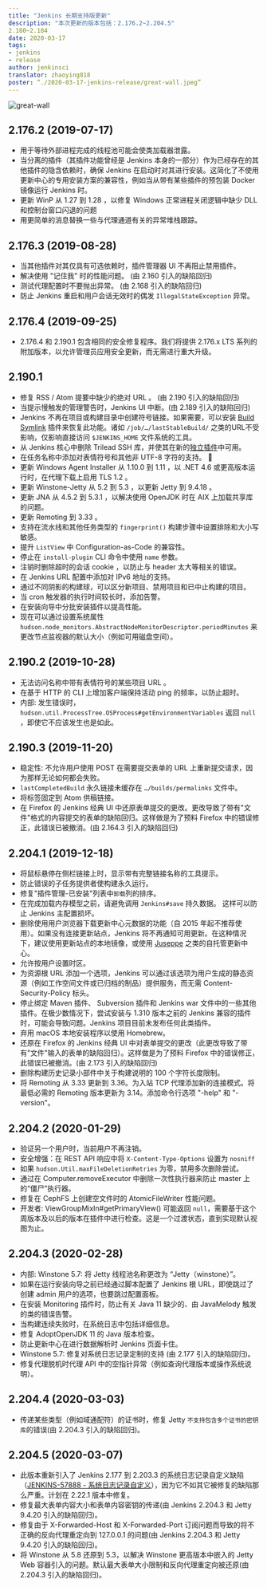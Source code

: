 ```yaml
---
title: "Jenkins 长期支持版更新"
description: "本次更新的版本包括：2.176.2~2.204.5"
2.180~2.184
date: 2020-03-17
tags:
- jenkins
- release
author: jenkinsci
translator: zhaoying818
poster: “./2020-03-17-jenkins-release/great-wall.jpeg”
---
```


![great-wall](great-wall.jpeg)

## 2.176.2 (2019-07-17)
* 用于等待外部进程完成的线程池可能会使类加载器泄露。
* 当分离的插件（其插件功能曾经是 Jenkins 本身的一部分）作为已经存在的其他插件的隐含依赖时，确保 Jenkins 在启动时对其进行安装。这简化了不使用更新中心的专用安装方案的兼容性，例如当从带有某些插件的预包装 Docker 镜像运行 Jenkins 时。
* 更新 WinP 从 1.27 到 1.28 ，以修复 Windows 正常进程关闭逻辑中缺少 DLL 和控制台窗口闪退的问题
* 用更简单的消息替换一些与代理通道有关的异常堆栈跟踪。

## 2.176.3 (2019-08-28)
* 当其他插件对其仅具有可选依赖时，插件管理器 UI 不再阻止禁用插件。
* 解决使用 "记住我" 时的性能问题。 (由 2.160 引入的缺陷回归)
* 测试代理配置时不要抛出异常。 (由 2.168 引入的缺陷回归)
* 防止 Jenkins 重启和用户会话无效时的偶发 `IllegalStateException` 异常。

## 2.176.4 (2019-09-25)
* 2.176.4 和 2.190.1 包含相同的安全修复程序。我们将提供 2.176.x LTS 系列的附加版本，以允许管理员应用安全更新，而无需进行重大升级。

## 2.190.1
* 修复 RSS / Atom 提要中缺少的绝对 URL 。 (由 2.190 引入的缺陷回归)
* 当提示慢触发的管理警告时，Jenkins UI 中断。(由 2.189 引入的缺陷回归)
* Jenkins 不再在项目或构建目录中创建符号链接。如果需要，可以安装 <a href="https://plugins.jenkins.io/build-symlink" target="_blank">Build Symlink</a> 插件来恢复此功能。诸如 `/job/…/lastStableBuild/` 之类的URL不受影响，仅影响直接访问 `$JENKINS_HOME` 文件系统的工具。
* 从 Jenkins 核心中删除 Trilead SSH 库，并使其在新的<a href="https://plugins.jenkins.io/trilead-api" target="_blank">独立插件</a>中可用。
* 在任务名称中添加对表情符号和其他非 UTF-8 字符的支持。 🎉
* 更新 Windows Agent Installer 从 1.10.0 到 1.11 ，以 .NET 4.6 或更高版本运行时，在代理下载上启用 TLS 1.2 。
* 更新 Winstone-Jetty 从 5.2 到 5.3 ，以更新 Jetty 到 9.4.18 。
* 更新 JNA 从 4.5.2 到 5.3.1 ，以解决使用 OpenJDK 时在 AIX 上加载共享库的问题。
* 更新 Remoting 到 3.33 。
* 支持在流水线和其他任务类型的 `fingerprint()` 构建步骤中设置排除和大小写敏感。
* 提升 `ListView` 中 Configuration-as-Code 的兼容性。
* 停止在 `install-plugin` CLI 命令中使用 `name` 参数。
* 注销时删除超时的会话 cookie ，以防止与 header 太大等相关的错误。
* 在 Jenkins URL 配置中添加对 IPv6 地址的支持。
* 通过不同阴影的构建球，可以区分新项目、禁用项目和已中止构建的项目。
* 当 cron 触发器的执行时间较长时，添加告警。
* 在安装向导中分批安装插件以提高性能。
* 现在可以通过设置系统属性 `hudson.node_monitors.AbstractNodeMonitorDescriptor.periodMinutes` 来更改节点监视器的默认大小（例如可用磁盘空间）。

##  2.190.2 (2019-10-28)
* 无法访问名称中带有表情符号的某些项目 URL 。
* 在基于 HTTP 的 CLI 上增加客户端保持活动 ping 的频率，以防止超时。
* 内部: 发生错误时，`hudson.util.ProcessTree.OSProcess#getEnvironmentVariables` 返回 `null` ，即使它不应该发生也是如此。

##  2.190.3 (2019-11-20)
* 稳定性: 不允许用户使用 POST 在需要提交表单的 URL 上重新提交请求，因为那样无论如何都会失败。
* `lastCompletedBuild` 永久链接未缓存在 `…/builds/permalinks` 文件中。
* 将标签固定到 Atom 供稿链接。
* 在 Firefox 的 Jenkins 经典 UI 中还原表单提交的更改。更改导致了带有"文件"格式的内容提交的表单的缺陷回归。这样做是为了预料 Firefox 中的错误修正，此错误已被撤消。(由 2.164.3 引入的缺陷回归)

##  2.204.1 (2019-12-18)
* 将鼠标悬停在侧栏链接上时，显示带有完整链接名称的工具提示。
* 防止错误的子任务提供者使构建永久运行。
* 修复"插件管理-已安装"列表中`卸载`列的排序。
* 在完成加载内存模型之前，请避免调用 `Jenkins#save` 持久数据。 这样可以防止 Jenkins 主配置损坏。
* 删除使用用户浏览器下载更新中心元数据的功能（自 2015 年起不推荐使用）。如果没有连接更新站点，Jenkins 将不再通知可用更新。在这种情况下，建议使用更新站点的本地镜像，或使用 <a href="https://github.com/jenkinsci/juseppe">Juseppe</a> 之类的自托管更新中心。
* 允许按用户设置时区。
* 为资源根 URL 添加一个选项，Jenkins 可以通过该选项为用户生成的静态资源（例如工作空间文件或已归档的制品）提供服务，而无需 Content-Security-Policy 标头。
* 停止绑定 Maven 插件、 Subversion 插件和 Jenkins war 文件中的一些其他插件。在极少数情况下，尝试安装与 1.310 版本之前的 Jenkins 兼容的插件时，可能会导致问题。Jenkins 项目目前未发布任何此类插件。
* 弃用 macOS 本地安装程序以使用 Homebrew。
* 还原在 Firefox 的 Jenkins 经典 UI 中对表单提交的更改（此更改导致了带有"文件"输入的表单的缺陷回归）。这样做是为了预料 Firefox 中的错误修正，此错误已被撤消。(由 2.173 引入的缺陷回归)
* 删除构建历史记录小部件中关于构建说明的 100 个字符长度限制。
* 将 Remoting 从 3.33 更新到 3.36。为入站 TCP 代理添加新的连接模式。将最低必需的 Remoting 版本更新为 3.14。添加命令行选项 "-help" 和 "-version"。

##  2.204.2 (2020-01-29)
* 验证另一个用户时，当前用户不再注销。
* 安全增强：在 REST API 响应中将 `X-Content-Type-Options` 设置为 `nosniff`
* 如果 `hudson.Util.maxFileDeletionRetries` 为零，禁用多次删除尝试。
* 通过在 Computer.removeExecutor 中删除一次性执行器来防止 master 上的“僵尸”执行器。
* 修复在 CephFS 上创建空文件时的 AtomicFileWriter 性能问题。
* 开发者: ViewGroupMixIn#getPrimaryView() 可能返回 `null`，需要基于这个周版本及以后的版本在插件中进行检查。这是一个过渡状态，直到实现默认视图为止。

##  2.204.3 (2020-02-28)
* 内部: Winstone 5.7: 将 Jetty 线程池名称更改为 “Jetty（winstone）”。
* 如果在运行安装向导之前已经通过脚本配置了 Jenkins 根 URL，即使跳过了创建 admin 用户的选项，也要跳过配置面板。
* 在安装 Monitoring 插件时，防止有关 Java 11 缺少的、由 JavaMelody 触发的类的错误告警。
* 当构建连续失败时，在系统日志中包括详细信息。
* 修复 AdoptOpenJDK 11 的 Java 版本检查。 
* 防止更新中心在进行数据解析时 Jenkins 页面卡住。
* Winstone 5.7: 修复对系统日志记录定制的支持 (由 2.177 引入的缺陷回归)。
* 修复代理脱机时代理 API 中的空指针异常（例如查询代理版本或操作系统说明）。

##  2.204.4 (2020-03-03)
* 传递某些类型（例如域通配符）的证书时，修复 Jetty `不支持包含多个证书的密钥库`的错误(由 2.204.3 引入的缺陷回归)。

##  2.204.5 (2020-03-07)
* 此版本重新引入了 Jenkins 2.177 到 2.203.3 的系统日志记录自定义缺陷（<a href="https://issues.jenkins-ci.org/browse/JENKINS-57888">JENKINS-57888 - 系统日志记录自定义</a>），因为它不如其它被修复的缺陷那么严重。计划在 2.22.1 版本中修复。
* 修复最大表单内容大小和表单内容密钥的传递(由 Jenkins 2.204.3 和 Jetty 9.4.20 引入的缺陷回归)。
* 修复由于 X-Forwarded-Host 和 X-Forwarded-Port 订阅问题而导致的将不正确的反向代理重定向到 127.0.0.1 的问题(由 Jenkins 2.204.3 和 Jetty 9.4.20 引入的缺陷回归)。
* 将 Winstone 从 5.8 还原到 5.3，以解决 Winstone 更高版本中嵌入的 Jetty Web 容器引入的问题。默认最大表单大小限制和反向代理重定向被还原(由 2.204.3 引入的缺陷回归)。
